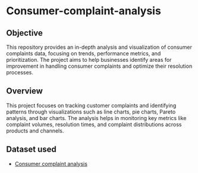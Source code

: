 # Consumer-complaint-analysis
## Objective
This repository provides an in-depth analysis and visualization of consumer complaints data, focusing on trends, performance metrics, and prioritization. The project aims to help businesses identify areas for improvement in handling consumer complaints and optimize their resolution processes.
## Overview
This project focuses on tracking customer complaints and identifying patterns through visualizations such as line charts, pie charts, Pareto analysis, and bar charts. The analysis helps in monitoring key metrics like complaint volumes, resolution times, and complaint distributions across products and channels.
## Dataset used
- <a href="https://github.com/SourabhaSekharRout/Consumer-complaint-analysis/blob/main/Consumer%20complaint%20analysis.xlsx">Consumer complaint analysis</a>
